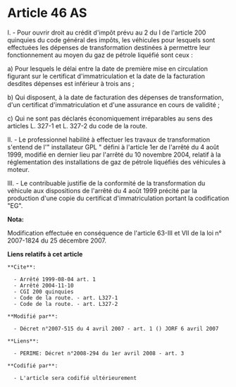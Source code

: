 # Article 46 AS

I. - Pour ouvrir droit au crédit d'impôt prévu au 2 du I de l'article 200 quinquies du code général des impôts, les véhicules
pour lesquels sont effectuées les dépenses de transformation destinées à permettre leur fonctionnement au moyen du gaz de
pétrole liquéfié sont ceux :

a) Pour lesquels le délai entre la date de première mise en circulation figurant sur le certificat d'immatriculation et la
date de la facturation desdites dépenses est inférieur à trois ans ;

b) Qui disposent, à la date de facturation des dépenses de transformation, d'un certificat d'immatriculation et d'une
assurance en cours de validité ;

c) Qui ne sont pas déclarés économiquement irréparables au sens des articles L. 327-1 et L. 327-2 du code de la route.

II. - Le professionnel habilité à effectuer les travaux de transformation s'entend de l'" installateur GPL " défini à
l'article 1er de l'arrêté du 4 août 1999, modifié en dernier lieu par l'arrêté du 10 novembre 2004, relatif à la
réglementation des installations de gaz de pétrole liquéfiés des véhicules à moteur.

III. - Le contribuable justifie de la conformité de la transformation du véhicule aux dispositions de l'arrêté du 4 août 1999
précité par la production d'une copie du certificat d'immatriculation portant la codification "EG".

**Nota:**

Modification effectuée en conséquence de l'article 63-III et VII de la loi n° 2007-1824 du 25 décembre 2007.

**Liens relatifs à cet article**

	**Cite**:

	  - Arrêté 1999-08-04 art. 1
	  - Arrêté 2004-11-10
	  - CGI 200 quinquies
	  - Code de la route. - art. L327-1
	  - Code de la route. - art. L327-2

	**Modifié par**:

	  - Décret n°2007-515 du 4 avril 2007 - art. 1 () JORF 6 avril 2007

	**Liens**:

	  - PERIME: Décret n°2008-294 du 1er avril 2008 - art. 3

	**Codifié par**:

	  - L'article sera codifié ultérieurement
